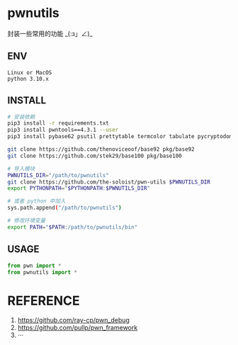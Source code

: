 # pwnutils

封装一些常用的功能 \_(:з」∠)\_

## ENV

```
Linux or MacOS
python 3.10.x
```

## INSTALL

```sh
# 安装依赖
pip3 install -r requirements.txt
pip3 install pwntools==4.3.1 --user
pip3 install pybase62 psutil prettytable termcolor tabulate pycryptodome websocket-client

git clone https://github.com/thenoviceoof/base92 pkg/base92
git clone https://github.com/stek29/base100 pkg/base100

# 导入模块
PWNUTILS_DIR="/path/to/pwnutils"
git clone https://github.com/the-soloist/pwn-utils $PWNUTILS_DIR
export PYTHONPATH="$PYTHONPATH:$PWNUTILS_DIR"

# 或者 python 中加入
sys.path.append("/path/to/pwnutils")

# 修改环境变量
export PATH="$PATH:/path/to/pwnutils/bin"
```

## USAGE

```python
from pwn import *
from pwnutils import *
```

# REFERENCE

1. https://github.com/ray-cp/pwn_debug
2. https://github.com/pullp/pwn_framework
3. ···
